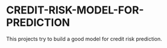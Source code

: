 # CREDIT-RISK-MODEL-FOR-PREDICTION
This projects try to build a good model for credit risk prediction.
